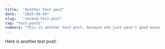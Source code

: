 ```yaml
---
title:  "Another Test post"
date:   "2025-08-04"
slug:   "second-test-post"
tag: "test-posts"
summary: "This is another test post, because one just wasn't good enough :/"
---
```

Here is another test post!
